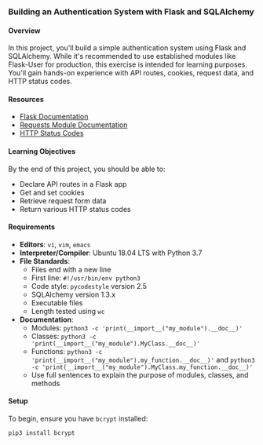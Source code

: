 ### Building an Authentication System with Flask and SQLAlchemy

#### Overview

In this project, you'll build a simple authentication system using Flask and SQLAlchemy. While it's recommended to use established modules like Flask-User for production, this exercise is intended for learning purposes. You'll gain hands-on experience with API routes, cookies, request data, and HTTP status codes.

#### Resources

- [Flask Documentation](https://flask.palletsprojects.com/)
- [Requests Module Documentation](https://docs.python-requests.org/en/master/)
- [HTTP Status Codes](https://developer.mozilla.org/en-US/docs/Web/HTTP/Status)

#### Learning Objectives

By the end of this project, you should be able to:

- Declare API routes in a Flask app
- Get and set cookies
- Retrieve request form data
- Return various HTTP status codes

#### Requirements

- **Editors**: `vi`, `vim`, `emacs`
- **Interpreter/Compiler**: Ubuntu 18.04 LTS with Python 3.7
- **File Standards**:
  - Files end with a new line
  - First line: `#!/usr/bin/env python3`
  - Code style: `pycodestyle` version 2.5
  - SQLAlchemy version 1.3.x
  - Executable files
  - Length tested using `wc`
- **Documentation**:
  - Modules: `python3 -c 'print(__import__("my_module").__doc__)'`
  - Classes: `python3 -c 'print(__import__("my_module").MyClass.__doc__)'`
  - Functions: `python3 -c 'print(__import__("my_module").my_function.__doc__)'` and `python3 -c 'print(__import__("my_module").MyClass.my_function.__doc__)'`
  - Use full sentences to explain the purpose of modules, classes, and methods

#### Setup

To begin, ensure you have `bcrypt` installed:

```sh
pip3 install bcrypt
```
